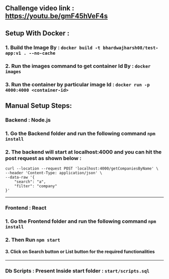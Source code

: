 ## Challenge video link : https://youtu.be/gmF45hVeF4s

## Setup With Docker :

### 1. Build the Image By : `docker build -t bhardwajharsh08/test-app:v1 . --no-cache`

### 2. Run the images command to get container Id By : `docker images`

### 3. Run the container by particular image Id : `docker run -p 4000:4000 <container-id> `

## Manual Setup Steps:

### Backend : Node.js

### 1. Go the Backend folder and run the following command `npm install`

### 2. The backend will start at localhost:4000 and you can hit the post request as shown below :

```
curl --location --request POST 'localhost:4000/getCompaniesByName' \
--header 'Content-Type: application/json' \
--data-raw '{
    "search": "a",
    "filter": "company"
}'
```

---

### Frontend : React

### 1. Go the Frontend folder and run the following command `npm install`

### 2. Then Run `npm start`

#### 3. Click on Search button or List button for the required functionalities

---

### Db Scripts : Present Inside start folder : `start/scripts.sql`
